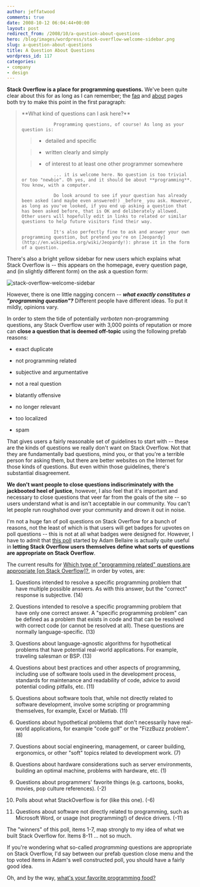```yaml
---
author: jeffatwood
comments: true
date: 2008-10-12 06:04:44+00:00
layout: post
redirect_from: /2008/10/a-question-about-questions
hero: /blog/images/wordpress/stack-overflow-welcome-sidebar.png
slug: a-question-about-questions
title: A Question About Questions
wordpress_id: 117
categories:
- company
- design
---
```



**Stack Overflow is a place for programming questions.** We've been quite clear about this for as long as I can remember; the [faq](http://stackoverflow.com/faq) and [about](http://stackoverflow.com/about) pages both try to make this point in the first paragraph:





<blockquote>
                **What kind of questions can I ask here?**
            
> 
> 
                Programming questions, of course! As long as your question is:
> 
> 
            
> 
> 
                
>   * detailed and specific
> 
                
>   * written clearly and simply
> 
                
>   * of interest to at least one other programmer somewhere
> 
            
            
> 
> 
                ... it is welcome here. No question is too trivial or too "newbie". Oh yes, and it should be about **programming**. You know, with a computer.
> 
> 
            
> 
> 
                Do look around to see if your question has already been asked (and maybe even answered!) _before_ you ask. However, as long as you've looked, if you end up asking a question that has been asked before, that is OK and deliberately allowed. Other users will hopefully edit in links to related or similar questions to help future visitors find their way.
            
> 
> 
            
> 
> 
                It's also perfectly fine to ask and answer your own programming question, but pretend you're on [Jeopardy](http://en.wikipedia.org/wiki/Jeopardy!): phrase it in the form of a question.
> 
> 
</blockquote>





There's also a bright yellow sidebar for new users which explains what Stack Overflow is -- this appears on the homepage, every question page, and (in slightly different form) on the ask a question form:



![stack-overflow-welcome-sidebar](/blog/images/wordpress/stack-overflow-welcome-sidebar.png)



However, there is one little nagging concern -- **_what exactly constitutes a "programming question"?_** Different people have different ideas. To put it mildly, opinions vary.



In order to stem the tide of potentially _verboten_ non-programming questions, any Stack Overflow user with 3,000 points of reputation or more can **close a question that is deemed off-topic** using the following prefab reasons:







  * exact duplicate

  * not programming related

  * subjective and argumentative

  * not a real question

  * blatantly offensive

  * no longer relevant

  * too localized

  * spam




That gives users a fairly reasonable set of guidelines to start with -- these are the kinds of questions we really don't want on Stack Overflow. Not that they are fundamentally bad questions, mind you, or that you're a terrible person for asking them, but there are better websites on the Internet for those kinds of questions. But even within those guidelines, there's substantial disagreement. 



**We don't want people to close questions indiscriminately with the jackbooted heel of justice**, however, I also feel that it's important and necessary to close questions that veer far from the goals of the site -- so users understand what is and isn't acceptable in our community. You can't let people run roughshod over your community and drown it out in noise.



I'm not a huge fan of poll questions on Stack Overflow for a bunch of reasons, not the least of which is that users will get badges for upvotes on poll questions -- this is not at all what badges were designed for. However, I have to admit that [this poll](http://stackoverflow.com/questions/182833/poll-which-types-of-programming-related-questions-are-appropriate) started by Adam Bellaire is actually quite useful in **letting Stack Overflow users themselves define what sorts of questions are appropriate on Stack Overflow**.



The current results for [Which type of "programming related" questions are appropriate [on Stack Overflow]?](http://stackoverflow.com/questions/182833/poll-which-types-of-programming-related-questions-are-appropriate), in order by votes, are:







  1. Questions intended to resolve a specific programming problem that have multiple possible answers. As with this answer, but the "correct" response is subjective. (14)

  2. Questions intended to resolve a specific programming problem that have only one correct answer. A "specific programming problem" can be defined as a problem that exists in code and that can be resolved with correct code (or cannot be resolved at all). These questions are normally language-specific. (13)

  3. Questions about language-agnostic algorithms for hypothetical problems that have potential real-world applications. For example, traveling salesman or BSP. (13)

  4. Questions about best practices and other aspects of programming, including use of software tools used in the development process, standards for maintenance and readability of code, advice to avoid potential coding pitfalls, etc. (11)

  5. Questions about software tools that, while not directly related to software development, involve some scripting or programming themselves, for example, Excel or Matlab. (11)

  6. Questions about hypothetical problems that don't necessarily have real-world applications, for example "code golf" or the "FizzBuzz problem". (8)

  7. Questions about social engineering, management, or career building, ergonomics, or other "soft" topics related to development work. (7)

  8. Questions about hardware considerations such as server environments, building an optimal machine, problems with hardware, etc. (1)

  9. Questions about programmers' favorite things (e.g. cartoons, books, movies, pop culture references). (-2)

  10. Polls about what StackOverflow is for (like this one). (-6)

  11. Questions about software not directly related to programming, such as Microsoft Word, or usage (not programming!) of device drivers. (-11)




The "winners" of this poll, items 1-7, map strongly to my idea of what we built Stack Overflow for. Items 8-11 ... not so much.



If you're wondering what so-called _programming_ questions are appropriate on Stack Overflow, I'd say between our prefab question close menu and the top voted items in Adam's well constructed poll, you should have a fairly good idea.



Oh, and by the way, [what's your favorite programming food?](http://stackoverflow.com/questions/92257/programmers-food)


